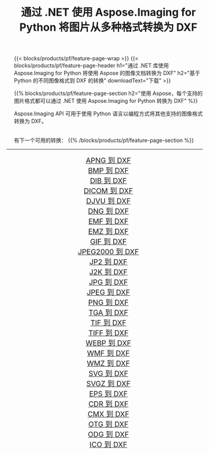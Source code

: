 ﻿---
title: 通过 .NET 使用 Aspose.Imaging for Python 将图片从多种格式转换为 DXF 
weight: 3920
url: /zh-hans/python-net/conversion/to/dxf 
lang: zh-hans
langdirlevel: 2
locales: zh-hans,ja,it,ru,de,es,fr,nl,id,lt,pl,pt,vi,tr,ko,zh-hant,ar,hi,th,sv,cs,uk,he
description: 您可以通过 .NET 库使用 Aspose.Imaging for Python 将各种格式转换为 DXF
---

{{< blocks/products/pf/feature-page-wrap >}}
{{< blocks/products/pf/feature-page-header h1="通过 .NET 库使用 Aspose.Imaging for Python 将使用 Aspose 的图像文档转换为 DXF" h2="基于 Python 的不同图像格式到 DXF 的转换" downloadText="下载" >}}


{{% blocks/products/pf/feature-page-section  h2="使用 Aspose，每个支持的图片格式都可以通过 .NET 使用 Aspose.Imaging for Python 转换为 DXF" %}}
<p align=justify>Aspose.Imaging API 可用于使用 Python 语言以编程方式将其他支持的图像格式转换为 DXF。</p>
<br/>
有下一个可用的转换：
{{% /blocks/products/pf/feature-page-section %}}
<div class="container-fluid productfamilypage bg-gray">
    <div class="convertypes bg-gray agp-content section">
        <div class="container">
		<hr style="margin-left:-20px;"/>
		<div class="row other-converters" style="gap: 10px;font-size: 19px;text-align:center;">
		    <div class='col-md-2 other-converter remove-lp remove-rp'><a href="/imaging/zh-hans/python-net/conversion/apng-to-dxf" style="padding:15px;">APNG 到 DXF</a></div>
<div class='col-md-2 other-converter remove-lp remove-rp'><a href="/imaging/zh-hans/python-net/conversion/bmp-to-dxf" style="padding:15px;">BMP 到 DXF</a></div>
<div class='col-md-2 other-converter remove-lp remove-rp'><a href="/imaging/zh-hans/python-net/conversion/dib-to-dxf" style="padding:15px;">DIB 到 DXF</a></div>
<div class='col-md-2 other-converter remove-lp remove-rp'><a href="/imaging/zh-hans/python-net/conversion/dicom-to-dxf" style="padding:15px;">DICOM 到 DXF</a></div>
<div class='col-md-2 other-converter remove-lp remove-rp'><a href="/imaging/zh-hans/python-net/conversion/djvu-to-dxf" style="padding:15px;">DJVU 到 DXF</a></div>
<div class='col-md-2 other-converter remove-lp remove-rp'><a href="/imaging/zh-hans/python-net/conversion/dng-to-dxf" style="padding:15px;">DNG 到 DXF</a></div>
<div class='col-md-2 other-converter remove-lp remove-rp'><a href="/imaging/zh-hans/python-net/conversion/emf-to-dxf" style="padding:15px;">EMF 到 DXF</a></div>
<div class='col-md-2 other-converter remove-lp remove-rp'><a href="/imaging/zh-hans/python-net/conversion/emz-to-dxf" style="padding:15px;">EMZ 到 DXF</a></div>
<div class='col-md-2 other-converter remove-lp remove-rp'><a href="/imaging/zh-hans/python-net/conversion/gif-to-dxf" style="padding:15px;">GIF 到 DXF</a></div>
<div class='col-md-2 other-converter remove-lp remove-rp'><a href="/imaging/zh-hans/python-net/conversion/jpeg2000-to-dxf" style="padding:15px;">JPEG2000 到 DXF</a></div>
<div class='col-md-2 other-converter remove-lp remove-rp'><a href="/imaging/zh-hans/python-net/conversion/jp2-to-dxf" style="padding:15px;">JP2 到 DXF</a></div>
<div class='col-md-2 other-converter remove-lp remove-rp'><a href="/imaging/zh-hans/python-net/conversion/j2k-to-dxf" style="padding:15px;">J2K 到 DXF</a></div>
<div class='col-md-2 other-converter remove-lp remove-rp'><a href="/imaging/zh-hans/python-net/conversion/jpg-to-dxf" style="padding:15px;">JPG 到 DXF</a></div>
<div class='col-md-2 other-converter remove-lp remove-rp'><a href="/imaging/zh-hans/python-net/conversion/jpeg-to-dxf" style="padding:15px;">JPEG 到 DXF</a></div>
<div class='col-md-2 other-converter remove-lp remove-rp'><a href="/imaging/zh-hans/python-net/conversion/png-to-dxf" style="padding:15px;">PNG 到 DXF</a></div>
<div class='col-md-2 other-converter remove-lp remove-rp'><a href="/imaging/zh-hans/python-net/conversion/tga-to-dxf" style="padding:15px;">TGA 到 DXF</a></div>
<div class='col-md-2 other-converter remove-lp remove-rp'><a href="/imaging/zh-hans/python-net/conversion/tif-to-dxf" style="padding:15px;">TIF 到 DXF</a></div>
<div class='col-md-2 other-converter remove-lp remove-rp'><a href="/imaging/zh-hans/python-net/conversion/tiff-to-dxf" style="padding:15px;">TIFF 到 DXF</a></div>
<div class='col-md-2 other-converter remove-lp remove-rp'><a href="/imaging/zh-hans/python-net/conversion/webp-to-dxf" style="padding:15px;">WEBP 到 DXF</a></div>
<div class='col-md-2 other-converter remove-lp remove-rp'><a href="/imaging/zh-hans/python-net/conversion/wmf-to-dxf" style="padding:15px;">WMF 到 DXF</a></div>
<div class='col-md-2 other-converter remove-lp remove-rp'><a href="/imaging/zh-hans/python-net/conversion/wmz-to-dxf" style="padding:15px;">WMZ 到 DXF</a></div>
<div class='col-md-2 other-converter remove-lp remove-rp'><a href="/imaging/zh-hans/python-net/conversion/svg-to-dxf" style="padding:15px;">SVG 到 DXF</a></div>
<div class='col-md-2 other-converter remove-lp remove-rp'><a href="/imaging/zh-hans/python-net/conversion/svgz-to-dxf" style="padding:15px;">SVGZ 到 DXF</a></div>
<div class='col-md-2 other-converter remove-lp remove-rp'><a href="/imaging/zh-hans/python-net/conversion/eps-to-dxf" style="padding:15px;">EPS 到 DXF</a></div>
<div class='col-md-2 other-converter remove-lp remove-rp'><a href="/imaging/zh-hans/python-net/conversion/cdr-to-dxf" style="padding:15px;">CDR 到 DXF</a></div>
<div class='col-md-2 other-converter remove-lp remove-rp'><a href="/imaging/zh-hans/python-net/conversion/cmx-to-dxf" style="padding:15px;">CMX 到 DXF</a></div>
<div class='col-md-2 other-converter remove-lp remove-rp'><a href="/imaging/zh-hans/python-net/conversion/otg-to-dxf" style="padding:15px;">OTG 到 DXF</a></div>
<div class='col-md-2 other-converter remove-lp remove-rp'><a href="/imaging/zh-hans/python-net/conversion/odg-to-dxf" style="padding:15px;">ODG 到 DXF</a></div>
<div class='col-md-2 other-converter remove-lp remove-rp'><a href="/imaging/zh-hans/python-net/conversion/ico-to-dxf" style="padding:15px;">ICO 到 DXF</a></div>
                </div>
        </div>
    </div>
</div>
<br/>

